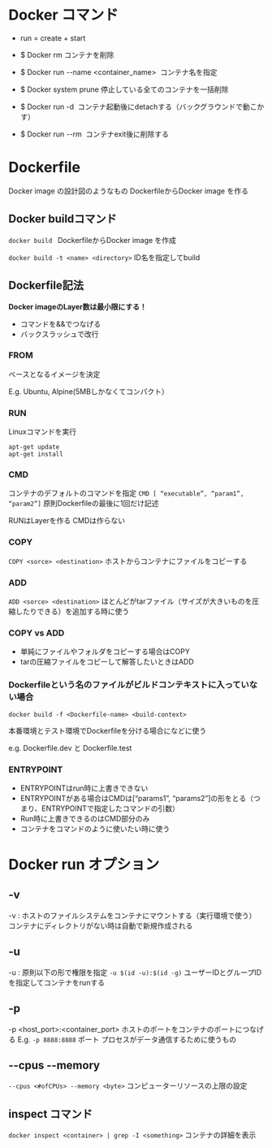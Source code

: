 # Docker コマンド
- run = create + start

- $ Docker rm
コンテナを削除

- $ Docker run --name <container_name> <image>
コンテナ名を指定

- $ Docker system prune
停止している全てのコンテナを一括削除

- $ Docker run -d <image>
コンテナ起動後にdetachする（バックグラウンドで動こかす）

- $ Docker run --rm <image>
コンテナexit後に削除する

# Dockerfile
Docker image の設計図のようなもの
DockerfileからDocker image を作る

## Docker buildコマンド
```docker build ```
DockerfileからDocker image を作成

```docker build -t <name> <directory>```
ID名を指定してbuild

## Dockerfile記法
**Docker imageのLayer数は最小限にする！**
- コマンドを&&でつなげる
- バックスラッシュで改行

### FROM
ベースとなるイメージを決定

E.g. Ubuntu, Alpine(5MBしかなくてコンパクト）

### RUN
Linuxコマンドを実行

```
apt-get update
apt-get install
```

### CMD
コンテナのデフォルトのコマンドを指定
```CMD [ “executable”, “param1”, “param2”]```
原則Dockerfileの最後に1回だけ記述

RUNはLayerを作る
CMDは作らない

### COPY
```COPY <sorce> <destination>```
ホストからコンテナにファイルをコピーする

### ADD
```ADD <sorce> <destination>```
ほとんどがtarファイル（サイズが大きいものを圧縮したりできる）を追加する時に使う

### COPY vs ADD
- 単純にファイルやフォルダをコピーする場合はCOPY
- tarの圧縮ファイルをコピーして解答したいときはADD

### Dockerfileという名のファイルがビルドコンテキストに入っていない場合
```docker build -f <Dockerfile-name> <build-context>```

本番環境とテスト環境でDockerfileを分ける場合になどに使う

e.g. Dockerfile.dev と Dockerfile.test 

### ENTRYPOINT
- ENTRYPOINTはrun時に上書きできない
- ENTRYPOINTがある場合はCMDは[“params1”, “params2”]の形をとる（つまり、ENTRYPOINTで指定したコマンドの引数）
- Run時に上書きできるのはCMD部分のみ
- コンテナをコマンドのように使いたい時に使う

# Docker run オプション
## -v
-v <host>:<container> 
ホストのファイルシステムをコンテナにマウントする（実行環境で使う）
コンテナにディレクトリがない時は自動で新規作成される

## -u
-u <user-id>:<group-id>
原則以下の形で権限を指定
```-u $(id -u):$(id -g)```
ユーザーIDとグループIDを指定してコンテナをrunする

## -p
-p <host_port>:<container_port>
ホストのポートをコンテナのポートにつなげる
E.g. ```-p 8888:8888```
ポート
プロセスがデータ通信するために使うもの

## --cpus --memory
```--cpus <#ofCPUs> --memory <byte>```
コンピューターリソースの上限の設定

## inspect コマンド
```docker inspect <container> | grep -I <something>```
コンテナの詳細を表示


